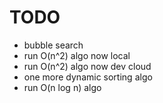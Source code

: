 # TODO
- bubble search
- run O(n^2) algo now local
- run O(n^2) algo now dev cloud
- one more dynamic sorting algo
- run O(n log n) algo
